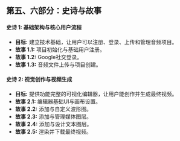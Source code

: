 ## **第五、六部分：史诗与故事**
#### **史诗 1: 基础架构与核心用户流程**
* **目标:** 建立技术基础，让用户可以注册、登录、上传和管理音频项目。
* **故事 1.1:** 项目初始化与基础用户注册。
* **故事 1.2:** Google社交登录。
* **故事 1.3:** 音频文件上传与项目创建。
#### **史诗 2: 视觉创作与视频生成**
* **目标:** 提供功能完整的可视化编辑器，让用户能创作并生成最终视频。
* **故事 2.1:** 编辑器基础UI与画布设置。
* **故事 2.2:** 添加与自定义波形图。
* **故事 2.3:** 添加与管理媒体图层。
* **故事 2.4:** 添加与设计文本图层。
* **故事 2.5:** 渲染并下载最终视频。